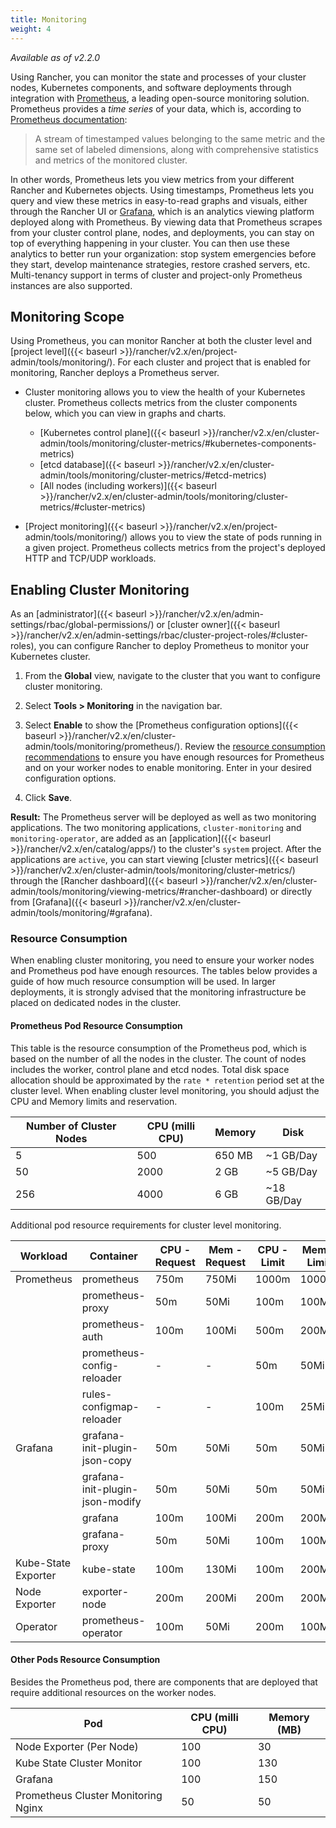 ```yaml
---
title: Monitoring
weight: 4
---
```


_Available as of v2.2.0_

Using Rancher, you can monitor the state and processes of your cluster nodes, Kubernetes components, and software deployments through integration with [Prometheus](https://prometheus.io/), a leading open-source monitoring solution. Prometheus provides a _time series_ of your data, which is, according to [Prometheus documentation](https://prometheus.io/docs/concepts/data_model/):

>A stream of timestamped values belonging to the same metric and the same set of labeled dimensions, along with comprehensive statistics and metrics of the monitored cluster.

In other words, Prometheus lets you view metrics from your different Rancher and Kubernetes objects. Using timestamps, Prometheus lets you query and view these metrics in easy-to-read graphs and visuals, either through the Rancher UI or [Grafana](https://grafana.com/), which is an analytics viewing platform deployed along with Prometheus. By viewing data that Prometheus scrapes from your cluster control plane, nodes, and deployments, you can stay on top of everything happening in your cluster. You can then use these analytics to better run your organization: stop system emergencies before they start, develop maintenance strategies, restore crashed servers, etc.  Multi-tenancy support in terms of cluster and project-only Prometheus instances are also supported.

## Monitoring Scope

Using Prometheus, you can monitor Rancher at both the cluster level and [project level]({{< baseurl >}}/rancher/v2.x/en/project-admin/tools/monitoring/). For each cluster and project that is enabled for monitoring, Rancher deploys a Prometheus server.

- Cluster monitoring allows you to view the health of your Kubernetes cluster. Prometheus collects metrics from the cluster components below, which you can view in graphs and charts.

    - [Kubernetes control plane]({{< baseurl >}}/rancher/v2.x/en/cluster-admin/tools/monitoring/cluster-metrics/#kubernetes-components-metrics)
    - [etcd database]({{< baseurl >}}/rancher/v2.x/en/cluster-admin/tools/monitoring/cluster-metrics/#etcd-metrics)
    - [All nodes (including workers)]({{< baseurl >}}/rancher/v2.x/en/cluster-admin/tools/monitoring/cluster-metrics/#cluster-metrics)

- [Project monitoring]({{< baseurl >}}/rancher/v2.x/en/project-admin/tools/monitoring/) allows you to view the state of pods running in a given project. Prometheus collects metrics from the project's deployed HTTP and TCP/UDP workloads.

## Enabling Cluster Monitoring

As an [administrator]({{< baseurl >}}/rancher/v2.x/en/admin-settings/rbac/global-permissions/) or [cluster owner]({{< baseurl >}}/rancher/v2.x/en/admin-settings/rbac/cluster-project-roles/#cluster-roles), you can configure Rancher to deploy Prometheus to monitor your Kubernetes cluster.

1. From the **Global** view, navigate to the cluster that you want to configure cluster monitoring.

1. Select **Tools > Monitoring** in the navigation bar.

1. Select **Enable** to show the [Prometheus configuration options]({{< baseurl >}}/rancher/v2.x/en/cluster-admin/tools/monitoring/prometheus/). Review the [resource consumption recommendations](#resource-consumption) to ensure you have enough resources for Prometheus and on your worker nodes to enable monitoring. Enter in your desired configuration options.

1. Click **Save**.

**Result:** The Prometheus server will be deployed as well as two monitoring applications. The two monitoring applications, `cluster-monitoring` and `monitoring-operator`, are added as an [application]({{< baseurl >}}/rancher/v2.x/en/catalog/apps/) to the cluster's `system` project.  After the applications are `active`, you can start viewing [cluster metrics]({{< baseurl >}}/rancher/v2.x/en/cluster-admin/tools/monitoring/cluster-metrics/) through the [Rancher dashboard]({{< baseurl >}}/rancher/v2.x/en/cluster-admin/tools/monitoring/viewing-metrics/#rancher-dashboard) or directly from [Grafana]({{< baseurl >}}/rancher/v2.x/en/cluster-admin/tools/monitoring/#grafana).

### Resource Consumption

When enabling cluster monitoring, you need to ensure your worker nodes and Prometheus pod have enough resources. The tables below provides a guide of how much resource consumption will be used. In larger deployments, it is strongly advised that the monitoring infrastructure be placed on dedicated nodes in the cluster.

#### Prometheus Pod Resource Consumption

This table is the resource consumption of the Prometheus pod, which is based on the number of all the nodes in the cluster. The count of nodes includes the worker, control plane and etcd nodes. Total disk space allocation should be approximated by the `rate * retention` period set at the cluster level. When enabling cluster level monitoring, you should adjust the CPU and Memory limits and reservation.

Number of Cluster Nodes | CPU (milli CPU) | Memory | Disk
------------------------|-----|--------|------
5 | 500 | 650 MB | ~1 GB/Day
50| 2000 | 2 GB | ~5 GB/Day
256| 4000 | 6 GB | ~18 GB/Day

Additional pod resource requirements for cluster level monitoring.

| Workload            |      Container                  | CPU - Request | Mem - Request | CPU - Limit | Mem - Limit | Configurable |
|---------------------|---------------------------------|---------------|---------------|-------------|-------------|--------------|
| Prometheus          | prometheus                      |     750m      |     750Mi     |    1000m    |    1000Mi   |       Y      |
|                     | prometheus-proxy                |      50m      |      50Mi     |     100m    |     100Mi   |       Y      |
|                     | prometheus-auth                 |     100m      |     100Mi     |     500m    |     200Mi   |       Y      |
|                     | prometheus-config-reloader      |       -       |       -       |      50m    |      50Mi   |       N      |
|                     | rules-configmap-reloader        |       -       |       -       |     100m    |      25Mi   |       N      |
| Grafana             | grafana-init-plugin-json-copy   |      50m      |      50Mi     |      50m    |      50Mi   |       Y      |
|                     | grafana-init-plugin-json-modify |      50m      |      50Mi     |      50m    |      50Mi   |       Y      |
|                     | grafana                         |     100m      |     100Mi     |     200m    |     200Mi   |       Y      |
|                     | grafana-proxy                   |      50m      |      50Mi     |     100m    |     100Mi   |       Y      |
| Kube-State Exporter | kube-state                      |     100m      |     130Mi     |     100m    |     200Mi   |       Y      |
| Node Exporter       | exporter-node                   |     200m      |     200Mi     |     200m    |     200Mi   |       Y      |
| Operator            | prometheus-operator             |     100m      |      50Mi     |     200m    |     100Mi   |       Y      |


#### Other Pods Resource Consumption

Besides the Prometheus pod, there are components that are deployed that require additional resources on the worker nodes.

Pod | CPU (milli CPU) | Memory (MB)
----|-----------------|------------
Node Exporter (Per Node) | 100 | 30
Kube State Cluster Monitor | 100 | 130
Grafana | 100 | 150
Prometheus Cluster Monitoring Nginx | 50 | 50
